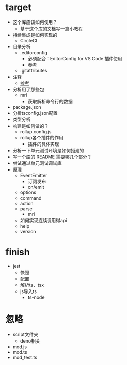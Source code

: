 # target
- 这个库应该如何使用？
  - 基于这个库的文档写一篇小教程
- 持续集成是如何实现的
  - CircleCI
- 目录分析
  - .editorconfig
    - 必须配合：EditorConfig for VS Code 插件使用
    - [参考](https://juejin.cn/post/7058177971214876708)
  - .gitattributes
- 注释
  - [参考](https://juejin.cn/post/7024319866119127053)
- 分析用了那些包
  - mri
    - 获取解析命令行的数据
- package.json
- 分析tsconfig.json配置
- 类型分析
- 构建是如何做的？
  - rollup.config.js
  - rollup各个插件的作用
    - 插件的具体实现
- 分析一下单元测试环境是如何搭建的
- 写一个库的 README 需要哪几个部分？
- 尝试通过单元测试调试库
- 原理
  - EventEmitter
    - 订阅发布
    - on/emit
  - options
  - command
  - action
  - parse
    - mri
  - 如何实现连续调用得api
  - help 
  - version 

# finish
- jest
  - 快照
  - 配置
  - 解析ts、tsx
  - js导入ts
    - ts-node


# 忽略
- script文件夹
  - deno相关
- mod.js
- mod.ts
- mod_test.ts
